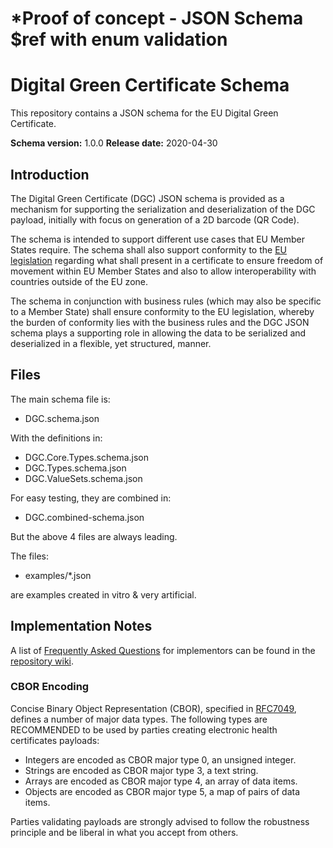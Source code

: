 # *Proof of concept - JSON Schema $ref with enum validation

# Digital Green Certificate Schema

This repository contains a JSON schema for the EU Digital Green Certificate.

**Schema version:** 1.0.0
**Release date:** 2020-04-30


## Introduction

The Digital Green Certificate (DGC) JSON schema is provided as a mechanism for supporting the serialization and  deserialization of the DGC payload, initially with focus on generation of a 2D barcode (QR Code).

The schema is intended to support different use cases that EU Member States require. The schema shall also support conformity to the [EU legislation](https://eur-lex.europa.eu/legal-content/EN/TXT/?uri=CELEX:52021PC0130) regarding  what shall present in a certificate to ensure freedom of movement within EU Member States and also to allow interoperability with countries outside of the EU zone.

The schema in conjunction with business rules (which may also be specific to a Member State) shall ensure conformity to the EU legislation, whereby the burden of conformity lies with the business rules and the DGC JSON schema plays a supporting role in allowing the data to be serialized and deserialized in a flexible, yet structured, manner.


## Files

The main schema file is:

- DGC.schema.json

With the definitions in:

- DGC.Core.Types.schema.json
- DGC.Types.schema.json
- DGC.ValueSets.schema.json

For easy testing, they are combined in:

- DGC.combined-schema.json

But the above 4 files are always leading.

The files:

- examples/*.json

are examples created in vitro & very artificial.


## Implementation Notes

A list of [Frequently Asked Questions](https://github.com/ehn-digital-green-development/ehn-dgc-schema/wiki/FAQ) for implementors can be found in the [repository wiki](https://github.com/ehn-digital-green-development/ehn-dgc-schema/wiki).

### CBOR Encoding

Concise Binary Object Representation (CBOR), specified in [RFC7049](https://tools.ietf.org/html/rfc7049), defines a number of major data types. The following types are RECOMMENDED to be used by parties creating electronic health certificates payloads:

- Integers are encoded as CBOR major type 0, an unsigned integer.
- Strings are encoded as CBOR major type 3, a text string.
- Arrays are encoded as CBOR major type 4, an array of data items.
- Objects are encoded as CBOR major type 5, a map of pairs of data items.

Parties validating payloads are strongly advised to follow the robustness principle and be liberal in what you accept from others.
